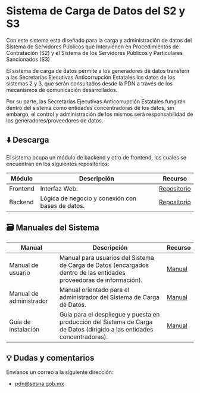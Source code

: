 # Sistema de Carga de Datos del S2 y S3
Con este sistema esta diseñado para la carga y administración de datos del Sistema de Servidores Públicos que Intervienen en Procedimientos de Contratación (S2) y el Sistema de los Servidores Públicos y Particulares Sancionados (S3)

El sistema de carga de datos  permite a los generadores de datos transferir a las Secretarías Ejecutivas Anticorrupción Estatales los datos de los sistemas 2 y 3, que serán consultados desde la PDN a través de los mecanismos de comunicación desarrollados.

Por su parte, las Secretarías Ejecutivas Anticorrupción Estatales fungirán dentro del sistema como entidades concentradoras de los datos, sin embargo, el control y administración de los mismos será responsabilidad de los generadores/proveedores de datos.

## ⬇️ Descarga
El sistema ocupa un módulo de backend y otro de frontend, los cuales se
encuentran en los siguientes repositorios:

| Módulo   | Descripción | Recurso  |
| -------- | ----------- | -------- |
| Frontend | Interfaz Web. | [Repositorio](https://github.com/PDNMX/piloto_sistema_frontend.git)|
| Backend  | Lógica de negocio y conexión con bases de datos. | [Repositorio](https://github.com/PDNMX/piloto_sistema_backend.git)|


## 🗃️ Manuales del Sistema 
| Manual            | Descripción | Recurso |
| ----------------- | ----------- | --------|
| Manual de usuario | Manual para usuarios del Sistema de Carga de Datos (encargados dentro de las entidades proveedoras de información). | [Manual](manuales/manual_usuario.pdf)|
| Manual de administrador | Manual orientado para el administrador del Sistema de Carga de Datos. | [Manual](manuales/manual_administrador.pdf)|
| Guía de instalación | Guía para el despliegue y puesta en producción del Sistema de Carga de Datos (dirigido a las entidades concentradoras). | [Manual](manuales/guía_instalacion.pdf)|


## 	💡️ Dudas y comentarios 
Envíanos un correo a la siguiente dirección:
- [pdn@sesna.gob.mx](mailto:pdn@sesna.gob.mx)
 
 
